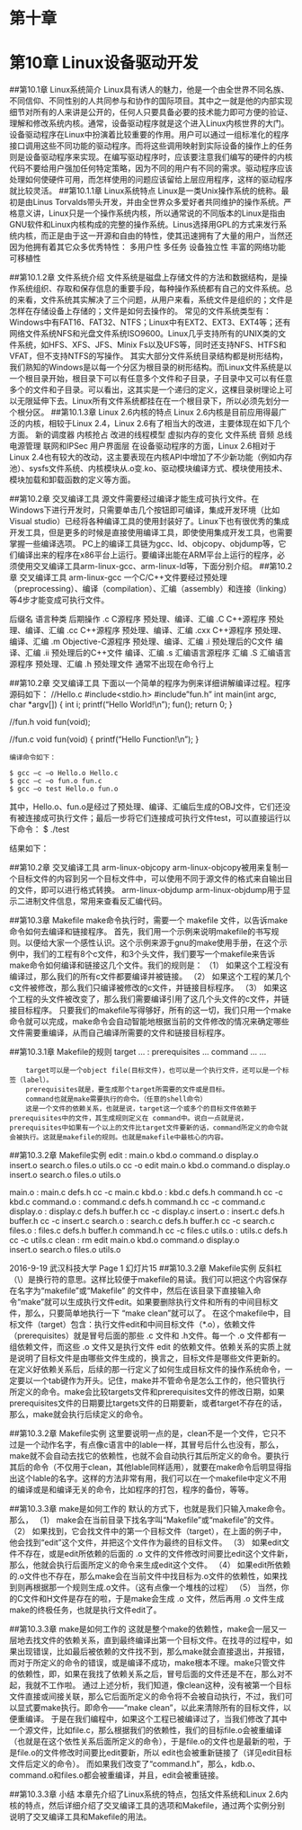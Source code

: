 # 第十章

# 第10章 Linux设备驱动开发


##第10.1章 Linux系统简介
        Linux具有诱人的魅力，他是一个由全世界不同名族、不同信仰、不同性别的人共同参与和协作的国际项目。其中之一就是他的内部实现细节对所有的人来讲是公开的，任何人只要具备必要的技术能力即可方便的验证、理解和修改系统内核。通常，设备驱动程序就是这个进入Linux内核世界的大门。
        设备驱动程序在Linux中扮演着比较重要的作用。用户可以通过一组标准化的程序接口调用这些不同功能的驱动程序。而将这些调用映射到实际设备的操作上的任务则是设备驱动程序来实现。在编写驱动程序时，应该要注意我们编写的硬件的内核代码不要给用户强加任何特定策略，因为不同的用户有不同的需求。驱动程序应该处理如何使硬件可用，而怎样使用的问题应该留给上层应用程序，这样的驱动程序就比较灵活。
##第10.1.1章 Linux系统特点
        Linux是一类Unix操作系统的统称。最初是由Linus Torvalds带头开发，并由全世界众多爱好者共同维护的操作系统。严格意义讲，Linux只是一个操作系统内核，所以通常说的不同版本的Linux是指由GNU软件和Linux内核构成的完整的操作系统。Linus选择用GPL的方式来发行系统内核，而正是由于这一开源和自由的特性，使其迅速拥有了大量的用户，当然还因为他拥有着其它众多优秀特性：
        多用户性
        多任务
        设备独立性
        丰富的网络功能
        可移植性

##第10.1.2章 文件系统介绍
        文件系统是磁盘上存储文件的方法和数据结构，是操作系统组织、存取和保存信息的重要手段，每种操作系统都有自己的文件系统。总的来看，文件系统其实解决了三个问题，从用户来看，系统文件是组织的；文件是怎样在存储设备上存储的；文件是如何去操作的。
        常见的文件系统类型有：Windows中有FAT16、FAT32、NTFS；Linux中有EXT2、EXT3、EXT4等；还有网络文件系统NFS和光盘文件系统ISO9600。Linux几乎支持所有的UNIX类的文件系统，如HFS、XFS、JFS、Minix Fs以及UFS等，同时还支持NFS、HTFS和VFAT，但不支持NTFS的写操作。
        其实大部分文件系统目录结构都是树形结构，我们熟知的Windows是以每一个分区为根目录的树形结构。而Linux文件系统是以一个根目录开始，根目录下可以有任意多个文件和子目录，子目录中又可以有任意多个的文件和子目录。可以看出，这其实是一个递归的定义，这棵目录树理论上可以无限延伸下去。Linux所有文件系统都挂在在一个根目录下，所以必须先划分一个根分区。
##第10.1.3章 Linux 2.6内核的特点
        Linux 2.6内核是目前应用得最广泛的内核，相较于Linux 2.4，Linux 2.6有了相当大的改进，主要体现在如下几个方面。
        新的调度器
        内核抢占
        改进的线程模型
        虚拟内存的变化
        文件系统
        音频
        总线
        电源管理
        联网和IPSec
        用户界面层
                在设备驱动程序的方面，Linux 2.6相对于Linux 2.4也有较大的改动，这主要表现在内核API中增加了不少新功能（例如内存池）、sysfs文件系统、内核模块从.o变.ko、驱动模块编译方式、模块使用技术、模块加载和卸载函数的定义等方面。

##第10.2章 交叉编译工具
        源文件需要经过编译才能生成可执行文件。在Windows下进行开发时，只需要单击几个按钮即可编译，集成开发环境（比如Visual studio）已经将各种编译工具的使用封装好了。Linux下也有很优秀的集成开发工具，但是更多的时候是直接使用编译工具，即使使用集成开发工具，也需要掌握一些编译选项。
PC上的编译工具链为gcc、ld、objcopy、objdump等，它们编译出来的程序在x86平台上运行。要编译出能在ARM平台上运行的程序，必须使用交叉编译工具arm-linux-gcc、arm-linux-ld等，下面分别介绍。
##第10.2章 交叉编译工具
        arm-linux-gcc
                一个C/C++文件要经过预处理（preprocessing）、编译（compilation）、汇编（assembly）和连接（linking）等4步才能变成可执行文件。


后缀名	语言种类	后期操作
.c	C源程序	预处理、编译、汇编
.C	C++源程序	预处理、编译、汇编
.cc	C++源程序	预处理、编译、汇编
.cxx	C++源程序	预处理、编译、汇编
.m	Objective-C源程序	预处理、编译、汇编
.i	预处理后的C文件	编译、汇编
.ii	预处理后的C++文件	编译、汇编
.s	汇编语言源程序	汇编
.S	汇编语言源程序	预处理、汇编
.h	预处理文件	通常不出现在命令行上

##第10.2章 交叉编译工具
下面以一个简单的程序为例来详细讲解编译过程。程序源码如下：
    //Hello.c
    #include<stdio.h>
    #include”fun.h”
    int main(int argc, char *argv[])
    {
      int i;
      printf(“Hello World!\n”);
      fun();
      return 0;
    }

//fun.h
void fun(void);

//fun.c
void fun(void)
{
    printf(“Hello Function!\n”);
}


    编译命令如下：

    $ gcc –c –o Hello.o Hello.c
    $ gcc –c –o fun.o fun.c
    $ gcc –o test Hello.o fun.o

其中，Hello.o、fun.o是经过了预处理、编译、汇编后生成的OBJ文件，它们还没有被连接成可执行文件；最后一步将它们连接成可执行文件test，可以直接运行以下命令：
$ ./test

结果如下：

##第10.2章 交叉编译工具
        arm-linux-objcopy
                arm-linux-objcopy被用来复制一个目标文件的内容到另一个目标文件中，可以使用不同于源文件的格式来自输出目的文件，即可以进行格式转换。
        arm-linux-objdump
        arm-linux-objdump用于显示二进制文件信息，常用来查看反汇编代码。

##第10.3章 Makefile
        make命令执行时，需要一个 makefile 文件，以告诉make命令如何去编译和链接程序。
        首先，我们用一个示例来说明makefile的书写规则。以便给大家一个感性认识。这个示例来源于gnu的make使用手册，在这个示例中，我们的工程有8个c文件，和3个头文件，我们要写一个makefile来告诉make命令如何编译和链接这几个文件。我们的规则是：
（1） 如果这个工程没有编译过，那么我们的所有c文件都要编译并被链接。
（2） 如果这个工程的某几个c文件被修改，那么我们只编译被修改的c文件，并链接目标程序。
（3） 如果这个工程的头文件被改变了，那么我们需要编译引用了这几个头文件的c文件，并链接目标程序。
        只要我们的makefile写得够好，所有的这一切，我们只用一个make命令就可以完成，make命令会自动智能地根据当前的文件修改的情况来确定哪些文件需要重编译，从而自己编译所需要的文件和链接目标程序。

##第10.3.1章 Makefile的规则
target ... : prerequisites ...
	command
	...
	...

        target可以是一个object file(目标文件)，也可以是一个执行文件，还可以是一个标签（label）。
        prerequisites就是，要生成那个target所需要的文件或是目标。
        command也就是make需要执行的命令。（任意的shell命令）
        这是一个文件的依赖关系，也就是说，target这一个或多个的目标文件依赖于prerequisites中的文件，其生成规则定义在 command中。说白一点就是说，prerequisites中如果有一个以上的文件比target文件要新的话，command所定义的命令就会被执行。这就是makefile的规则。也就是makefile中最核心的内容。

##第10.3.2章 Makefile实例
edit : main.o kbd.o command.o display.o \
		insert.o search.o files.o utils.o
	cc -o edit main.o kbd.o command.o display.o \
		insert.o search.o files.o utils.o

main.o : main.c defs.h
	cc -c main.c
kbd.o : kbd.c defs.h command.h
	cc -c kbd.c
command.o : command.c defs.h command.h
	cc -c command.c
display.o : display.c defs.h buffer.h
	cc -c display.c
insert.o : insert.c defs.h buffer.h
	cc -c insert.c
search.o : search.c defs.h buffer.h
	cc -c search.c
files.o : files.c defs.h buffer.h command.h
	cc -c files.c
utils.o : utils.c defs.h
	cc -c utils.c
clean :
	rm edit main.o kbd.o command.o display.o \
		insert.o search.o files.o utils.o

2016-9-19
武汉科技大学
Page 1
幻灯片15
##第10.3.2章 Makefile实例
        反斜杠（\）是换行符的意思。这样比较便于makefile的易读。我们可以把这个内容保存在名字为“makefile”或“Makefile” 的文件中，然后在该目录下直接输入命令“make”就可以生成执行文件edit。如果要删除执行文件和所有的中间目标文件，那么，只要简单地执行一下 “make clean”就可以了。
        在这个makefile中，目标文件（target）包含：执行文件edit和中间目标文件（*.o），依赖文件（prerequisites）就是冒号后面的那些 .c 文件和 .h文件。每一个 .o 文件都有一组依赖文件，而这些 .o 文件又是执行文件 edit 的依赖文件。依赖关系的实质上就是说明了目标文件是由哪些文件生成的，换言之，目标文件是哪些文件更新的。
        在定义好依赖关系后，后续的那一行定义了如何生成目标文件的操作系统命令，一定要以一个tab键作为开头。记住，make并不管命令是怎么工作的，他只管执行所定义的命令。make会比较targets文件和prerequisites文件的修改日期，如果prerequisites文件的日期要比targets文件的日期要新，或者target不存在的话，那么，make就会执行后续定义的命令。

##第10.3.2章 Makefile实例
        这里要说明一点的是，clean不是一个文件，它只不过是一个动作名字，有点像c语言中的lable一样，其冒号后什么也没有，那么，make就不会自动去找它的依赖性，也就不会自动执行其后所定义的命令。要执行其后的命令（不仅用于clean，其他lable同样适用），就要在make命令后明显得指出这个lable的名字。这样的方法非常有用，我们可以在一个makefile中定义不用的编译或是和编译无关的命令，比如程序的打包，程序的备份，等等。

##第10.3.3章 make是如何工作的
        默认的方式下，也就是我们只输入make命令。那么，
（1） make会在当前目录下找名字叫“Makefile”或“makefile”的文件。
（2） 如果找到，它会找文件中的第一个目标文件（target），在上面的例子中，他会找到“edit”这个文件，并把这个文件作为最终的目标文件。
（3） 如果edit文件不存在，或是edit所依赖的后面的 .o 文件的文件修改时间要比edit这个文件新，那么，他就会执行后面所定义的命令来生成edit这个文件。
（4） 如果edit所依赖的.o文件也不存在，那么make会在当前文件中找目标为.o文件的依赖性，如果找到则再根据那一个规则生成.o文件。（这有点像一个堆栈的过程）
（5） 当然，你的C文件和H文件是存在的啦，于是make会生成 .o 文件，然后再用 .o 文件生成make的终极任务，也就是执行文件edit了。

##第10.3.3章 make是如何工作的
       这就是整个make的依赖性，make会一层又一层地去找文件的依赖关系，直到最终编译出第一个目标文件。在找寻的过程中，如果出现错误，比如最后被依赖的文件找不到，那么make就会直接退出，并报错，而对于所定义的命令的错误，或是编译不成功，make根本不理。make只管文件的依赖性，即，如果在我找了依赖关系之后，冒号后面的文件还是不在，那么对不起，我就不工作啦。
       通过上述分析，我们知道，像clean这种，没有被第一个目标文件直接或间接关联，那么它后面所定义的命令将不会被自动执行，不过，我们可以显式要make执行。即命令——“make clean”，以此来清除所有的目标文件，以便重编译。
       于是在我们编程中，如果这个工程已被编译过了，当我们修改了其中一个源文件，比如file.c，那么根据我们的依赖性，我们的目标file.o会被重编译（也就是在这个依性关系后面所定义的命令），于是file.o的文件也是最新的啦，于是file.o的文件修改时间要比edit要新，所以 edit也会被重新链接了（详见edit目标文件后定义的命令）。
        而如果我们改变了“command.h”，那么，kdb.o、command.o和files.o都会被重编译，并且，edit会被重链接。

##第10.3.3章 小结
       本章先介绍了Linux系统的特点，包括文件系统和Linux 2.6内核的特点，然后详细介绍了交叉编译工具的选项和Makefile，通过两个实例分别说明了交叉编译工具和Makefile的用法。


